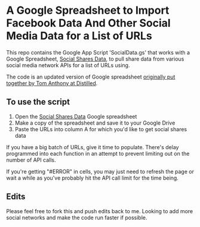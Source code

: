 # A Google Spreadsheet to Import Facebook Data And Other Social Media Data for a List of URLs

This repo contains the Google App Script 'SocialData.gs' that works with a Google Spreadsheet, [Social Shares Data](https://docs.google.com/spreadsheets/d/1-3L5xANIssztHUmE3UMsJvukuFTwAgx_r4tQ-O768KM/edit?usp=sharing), to pull share data from various social media network APIs for a list of URLs using.

The code is an updated version of Google spreadsheet [originally put together by Tom Anthony at Distilled](distilled.net/blog/social-media/3-quick-ways-to-check-social-metrics/).

## To use the script

1. Open the [Social Shares Data](https://docs.google.com/spreadsheets/d/1-3L5xANIssztHUmE3UMsJvukuFTwAgx_r4tQ-O768KM/edit?usp=sharing) Google spreadsheet
2. Make a copy of the spreadsheet and save it to your Google Drive
3. Paste the URLs into column A for which you'd like to get social shares data

If you have a big batch of URLs, give it time to populate. There's delay programmed into each function in an attempt to prevent limiting out on the number of API calls.

If you're getting "#ERROR" in cells, you may just need to refresh the page or wait a while as you've probably hit the API call limit for the time being. 

## Edits

Please feel free to fork this and push edits back to me. Looking to add more social networks and make the code run faster if possible.
